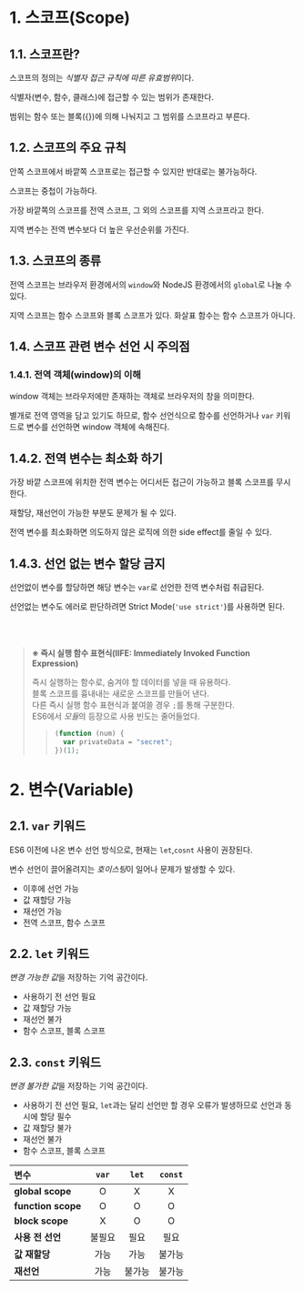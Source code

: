 # 1. 스코프(Scope)

## 1.1. 스코프란?

스코프의 정의는 *식별자 접근 규칙에 따른 유효범위*이다.

식별자(변수, 함수, 클래스)에 접근할 수 있는 범위가 존재한다.

범위는 함수 또는 블록({})에 의해 나눠지고 그 범위를 스코프라고 부른다.

## 1.2. 스코프의 주요 규칙

안쪽 스코프에서 바깥쪽 스코프로는 접근할 수 있지만 반대로는 불가능하다.

스코프는 중첩이 가능하다.

가장 바깥쪽의 스코프를 전역 스코프, 그 외의 스코프를 지역 스코프라고 한다.

지역 변수는 전역 변수보다 더 높은 우선순위를 가진다.

## 1.3. 스코프의 종류

전역 스코프는 브라우저 환경에서의 `window`와 NodeJS 환경에서의 `global`로 나눌 수 있다.

지역 스코프는 함수 스코프와 블록 스코프가 있다. 화살표 함수는 함수 스코프가 아니다.

## 1.4. 스코프 관련 변수 선언 시 주의점

### 1.4.1. 전역 객체(window)의 이해

window 객체는 브라우저에만 존재하는 객체로 브라우저의 창을 의미한다.

별개로 전역 영역을 담고 있기도 하므로, 함수 선언식으로 함수를 선언하거나 `var` 키워드로 변수를 선언하면 window 객체에 속해진다.

## 1.4.2. 전역 변수는 최소화 하기

가장 바깥 스코프에 위치한 전역 변수는 어디서든 접근이 가능하고 블록 스코프를 무시한다.

재할당, 재선언이 가능한 부분도 문제가 될 수 있다.

전역 변수를 최소화하면 의도하지 않은 로직에 의한 side effect를 줄일 수 있다.

## 1.4.3. 선언 없는 변수 할당 금지

선언없이 변수를 할당하면 해당 변수는 `var`로 선언한 전역 변수처럼 취급된다.

선언없는 변수도 에러로 판단하려면 Strict Mode(`'use strict'`)를 사용하면 된다.

<br><br>

> **※ 즉시 실행 함수 표현식(IIFE: Immediately Invoked Function Expression)**
>
> 즉시 실행하는 함수로, 숨겨야 할 데이터를 넣을 때 유용하다.  
> 블록 스코프를 흉내내는 새로운 스코프를 만들어 낸다.  
> 다른 즉시 실행 함수 표현식과 붙여쓸 경우 `;`를 통해 구분한다.  
> ES6에서 *모듈*의 등장으로 사용 빈도는 줄어들었다.
>
> > ```javascript
> > (function (num) {
> >   var privateData = "secret";
> > })(1);
> > ```

# 2. 변수(Variable)

## 2.1. `var` 키워드

ES6 이전에 나온 변수 선언 방식으로, 현재는 `let`,`cosnt` 사용이 권장된다.

변수 선언이 끌어올려지는 *호이스팅*이 일어나 문제가 발생할 수 있다.

- 이후에 선언 가능
- 값 재할당 가능
- 재선언 가능
- 전역 스코프, 함수 스코프

## 2.2. `let` 키워드

*변경 가능한 값*을 저장하는 기억 공간이다.

- 사용하기 전 선언 필요
- 값 재할당 가능
- 재선언 불가
- 함수 스코프, 블록 스코프

## 2.3. `const` 키워드

*변경 불가한 값*을 저장하는 기억 공간이다.

- 사용하기 전 선언 필요, `let`과는 달리 선언만 할 경우 오류가 발생하므로 선언과 동시에 할당 필수
- 값 재할당 불가
- 재선언 불가
- 함수 스코프, 블록 스코프

| **변수**           | **`var`** | **`let`** | **`const`** |
| :----------------- | :-------: | :-------: | :---------: |
| **global scope**   |     O     |     X     |      X      |
| **function scope** |     O     |     O     |      O      |
| **block scope**    |     X     |     O     |      O      |
| **사용 전 선언**   |  불필요   |   필요    |    필요     |
| **값 재할당**      |   가능    |   가능    |   불가능    |
| **재선언**         |   가능    |  불가능   |   불가능    |
